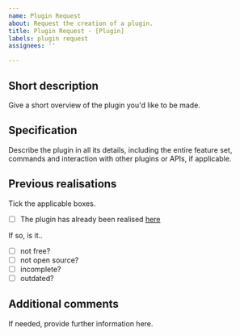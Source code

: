 ```yaml
---
name: Plugin Request
about: Request the creation of a plugin.
title: Plugin Request - [Plugin]
labels: plugin request
assignees: ''

---
```


## Short description
Give a short overview of the plugin you'd like to be made.

## Specification
Describe the plugin in all its details, including the entire feature set, commands and interaction with other plugins or APIs, if applicable.

## Previous realisations
Tick the applicable boxes.
- [ ] The plugin has already been realised [here](http://example.com)

If so, is it..
- [ ] not free?
- [ ] not open source?
- [ ] incomplete?
- [ ] outdated?

## Additional comments
If needed, provide further information here.
